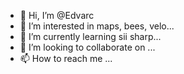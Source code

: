 - 👋 Hi, I’m @Edvarc
- 👀 I’m interested in maps, bees, velo...
- 🌱 I’m currently learning sii sharp...
- 💞️ I’m looking to collaborate on ...
- 📫 How to reach me ...

